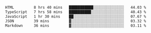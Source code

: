 <!--START_SECTION:waka-->

```txt
HTML         8 hrs 40 mins   ███████████░░░░░░░░░░░░░░   44.03 %
TypeScript   7 hrs 58 mins   ██████████░░░░░░░░░░░░░░░   40.43 %
JavaScript   1 hr 30 mins    ██░░░░░░░░░░░░░░░░░░░░░░░   07.67 %
JSON         39 mins         ▓░░░░░░░░░░░░░░░░░░░░░░░░   03.32 %
Markdown     36 mins         ▓░░░░░░░░░░░░░░░░░░░░░░░░   03.11 %
```

<!--END_SECTION:waka-->
